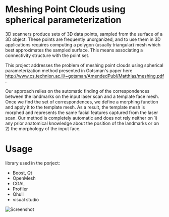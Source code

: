 Meshing Point Clouds using spherical parameterization
=====================================================
3D scanners produce sets of 3D data points, sampled  from  the  surface  of  a  3D  object.  These  points are  frequently  unorganized,  and  to  use  them  in  3D  applications  requires  computing  a  polygon  (usually  triangular) mesh  which  best  approximates  the  sampled  surface.  This means associating a connectivity structure with the point set.

This project addresses the problem of meshing point clouds using spherical parameterization method presented in Gotsman's paper here http://www.cs.technion.ac.il/~gotsman/AmendedPubl/Matthias/meshing.pdf.

Our approach relies on the automatic finding of the correspondences between the landmarks on the input laser scan and a template face mesh. Once we find the set of correspondences, we define a morphing function and apply it to the template mesh. As a result, the template mesh is morphed and represents the same facial features captured from the laser scan. Our method is completely automatic and does not rely neither on 1) any prior anatomical knowledge about the position of the landmarks
or on 2) the morphology of the input face.


Usage
=====
library used in the porject:
- Boost, Qt
- OpenMesh
- CGAL
- Profiler 
- Qhull
- visual studio 

![Screenshot](https://github.com/NadineAB/MPC-Meshing_Point_Clouds/blob/master/Screen%20Shot%202018-08-07%20at%2000.22.54.png)
